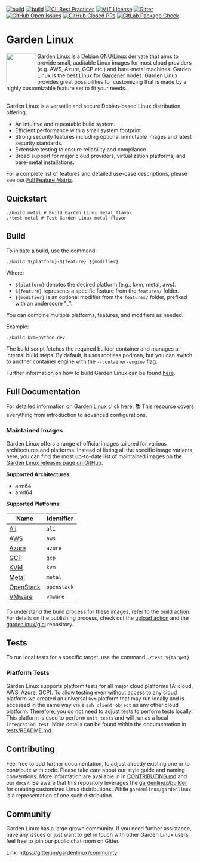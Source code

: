 [![build](https://github.com/gardenlinux/gardenlinux/actions/workflows/nightly.yml/badge.svg?event=schedule)](https://github.com/gardenlinux/gardenlinux/actions/workflows/nightly.yml)
[![build](https://github.com/gardenlinux/gardenlinux/actions/workflows/dev.yml/badge.svg?branch=main)](https://github.com/gardenlinux/gardenlinux/actions/workflows/dev.yml)
[![CII Best Practices](https://bestpractices.coreinfrastructure.org/projects/3925/badge)](https://bestpractices.coreinfrastructure.org/projects/3925)
 [![MIT License](https://img.shields.io/github/license/gardenlinux/gardenlinux)](https://img.shields.io/github/license/gardenlinux/gardenlinux)
[![Gitter](https://badges.gitter.im/gardenlinux/community.svg)](https://gitter.im/gardenlinux/community?utm_source=badge&utm_medium=badge&utm_campaign=pr-badge)
[![GitHub Open Issues](https://img.shields.io/github/issues-raw/gardenlinux/gardenlinux)](https://img.shields.io/github/issues-raw/gardenlinux/gardenlinux)
[![GitHub Closed PRs](https://img.shields.io/github/issues-pr-closed-raw/gardenlinux/gardenlinux)](https://img.shields.io/github/issues-pr-closed-raw/gardenlinux/gardenlinux)
[![GitLab Package Check](https://github.com/gardenlinux/gardenlinux/actions/workflows/check-packages.yml/badge.svg)](https://github.com/gardenlinux/gardenlinux/actions/workflows/check-packages.yml)


# Garden Linux

<website-main>

<img align="left" width="80" height="80" src="https://raw.githubusercontent.com/gardenlinux/gardenlinux/main/logo/gardenlinux-logo-black-text.svg"> <a href="https://gardenlinux.io/">Garden Linux</a> is a <a href="https://debian.org/">Debian GNU/Linux</a> derivate that aims to provide small, auditable Linux images for most cloud providers (e.g. AWS, Azure, GCP etc.) and bare-metal machines. Garden Linux is the best Linux for <a href="https://gardener.cloud/">Gardener</a> nodes. Garden Linux provides great possibilities for customizing that is made by a highly customizable feature set to fit your needs. <br><br>

</website-main>

Garden Linux is a versatile and secure Debian-based Linux distribution, offering:

- An intuitive and repeatable build system.
- Efficient performance with a small system footprint.
- Strong security features including optional immutable images and latest security standards.
- Extensive testing to ensure reliability and compliance.
- Broad support for major cloud providers, virtualization platforms, and bare-metal installations.

For a complete list of features and detailed use-case descriptions, please see our [Full Feature Matrix](https://github.com/gardenlinux/gardenlinux/tree/main/docs/00_introduction/features.md).


## Quickstart
```
./build metal # Build Garden Linux metal flavor
./test metal # Test Garden Linux metal flavor
```

## Build
To initiate a build, use the command:
```shell
./build ${platform}-${feature}_${modifier}
```

Where:
- `${platform}` denotes the desired platform (e.g., kvm, metal, aws).
- `${feature}` represents a specific feature from the `features/` folder.
- `${modifier}` is an optional modifier from the `features/` folder, prefixed with an underscore "_".

You can combine multiple platforms, features, and modifiers as needed.

Example:
```shell
./build kvm-python_dev
```

The build script fetches the required builder container and manages all internal build steps. By default, it uses rootless podman, but you can switch to another container engine with the `--container-engine` flag.

Further information on how to build Garden Linux can be found [here](https://github.com/gardenlinux/gardenlinux/tree/main/docs/01_developers/build_image.md).

## Full Documentation

For detailed information on Garden Linux click [here](https://github.com/gardenlinux/gardenlinux/tree/main/docs). 
📚 This resource covers everything from introduction to advanced configurations.

### Maintained Images

Garden Linux offers a range of official images tailored for various architectures and platforms. Instead of listing all the specific image variants here, you can find the most up-to-date list of maintained images on the [Garden Linux releases page on GitHub](https://github.com/gardenlinux/gardenlinux/releases).

**Supported Architectures:**
- arm64
- amd64

**Supported Platforms:**

| Name | Identifier |
|------|------------|
| [Ali](https://github.com/gardenlinux/gardenlinux/tree/main/features/ali) | `ali` |
| [AWS](https://github.com/gardenlinux/gardenlinux/tree/main/features/aws) | `aws` |
| [Azure](https://github.com/gardenlinux/gardenlinux/tree/main/features/azure) | `azure` |
| [GCP](https://github.com/gardenlinux/gardenlinux/tree/main/features/gcp) | `gcp` |
| [KVM](https://github.com/gardenlinux/gardenlinux/tree/main/features/kvm) | `kvm` |
| [Metal](https://github.com/gardenlinux/gardenlinux/tree/main/features/metal) | `metal` |
| [OpenStack](https://github.com/gardenlinux/gardenlinux/tree/main/features/openstack) | `openstack` |
| [VMware](https://github.com/gardenlinux/gardenlinux/tree/main/features/vmware) | `vmware` |


To understand the build process for these images, refer to the [build action](https://github.com/gardenlinux/gardenlinux/blob/main/.github/workflows/build.yml). For details on the publishing process, check out the [upload action](https://github.com/gardenlinux/gardenlinux/blob/main/.github/workflows/upload_to_s3.yml) and the [gardenlinux/glci](https://github.com/gardenlinux/glci) repository.

## Tests

To run local tests for a specific target, use the command `./test ${target}`.

### Platform Tests
Garden Linux supports platform tests for all major cloud platforms (Alicloud, AWS, Azure, GCP). To allow testing even without access to any cloud platform we created an universal `kvm` platform that may run locally and is accessed in the same way via a `ssh client object` as any other cloud platform. Therefore, you do not need to adjust tests to perform  tests locally. This platform is used to perform `unit tests` and will run as a local `integration test`. More details can be found within the documentation in  [tests/README.md](tests/README.md).


## Contributing

Feel free to add further documentation, to adjust already existing one or to contribute with code.
Please take care about our style guide and naming conventions.
More information are available in in <a href="CONTRIBUTING.md">CONTRIBUTING.md</a> and our `docs/`.
Be aware that this repository leverages the [gardenlinux/builder](https://github.com/gardenlinux/builder) for creating customized Linux distributions. While `gardenlinux/gardenlinux` is a representation of one such distribution.

## Community
Garden Linux has a large grown community. If you need further assistance, have any issues or just want to get in touch with other Garden Linux users feel free to join our public chat room on Gitter.

Link: <a href="https://gitter.im/gardenlinux/community">https://gitter.im/gardenlinux/community</a>
